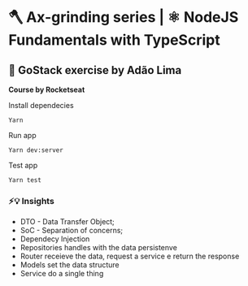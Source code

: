 # 🪓 Ax-grinding series  | ⚛️ NodeJS Fundamentals with TypeScript

## 🚀 GoStack exercise by Adão Lima

__Course by Rocketseat__

Install dependecies

```shell
Yarn
```

Run app

```shell
Yarn dev:server
```

Test app

```shell
Yarn test
```

### ⚡️💡 Insights
- DTO - Data Transfer Object;
- SoC - Separation of concerns;
- Dependecy Injection
- Repositories handles with the data persistenve
- Router receieve the data, request a service e return the response
- Models set the data structure
- Service do a single thing


